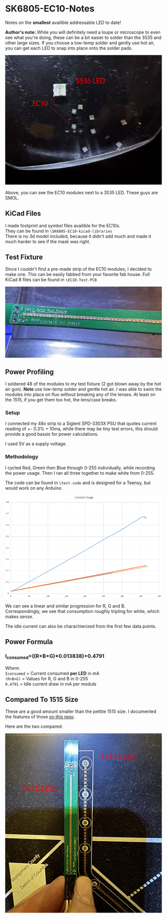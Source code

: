 # SK6805-EC10-Notes

Notes on the __smallest__ availible addressable LED to date!

**Author's note:** While you will definitely need a loupe or microscope to even see what you're doing, these can be a bit easier to solder than the 3535 and other large sizes. If you choose a low-temp solder and gently use hot air, you can get each LED to snap into place onto the solder pads. 

![](img/1696-edit.jpg)

Above, you can see the EC10 modules next to a 3535 LED. These guys are SMOL.

## KiCad Files
I made footprint and symbol files availible for the EC10s.  
They can be found in `\SK6805-EC10-kicad-libraries`  
There is no 3d model included, because it didn't add much and made it much harder to see if the mask was right.  


## Test Fixture
Since I couldn't find a pre-made strip of the EC10 modules, I decided to make one. This can be easily fabbed from your favorite fab house. 
Full KiCad 8 files can be found in `\EC10-Test-PCB` 

![](img/1700-edit.jpg)


## Power Profiling
I soldered 48 of the modules to my test fixture (2 got blown away by the hot air gun).
**Note** use low-temp solder and gentle hot air. I was able to swim the modules into place on flux without breaking any of the lenses. At least on the 1515, if you get them too hot, the lens/case breaks. 

### Setup
I connected my 48x strip to a Siglent SPD-3303X PSU that quotes current reading of +- 0.3% + 10ma, while there may be tiny test errors, this should provide a good bassis for power calculations. 

I used 5V as a supply voltage.


### Methodology
I cycled Red, Green then Blue through 0-255 individually, while recording the power usage. Then I ran all three together to make white from 0-255. 

The code can be found in `\test-code` and is designed for a Teensy, but would work on any Arduino. 

![](img/current-use-graph.png)

We can see a linear and similar progression for R, G and B. Correspondingly, we see that consumption roughly tripling for white, which makes sense.

The idle current can also be charachterized from the first few data points.

## Power Formula
 

### I<sub>consumed</sub>=((R+B+G)*0.013838)+0.4791

Where:  
`Iconsumed` = Current consumed **per LED** in mA  
`(R+B+G)` = Values for R, G and B in 0-255  
`0.4791` = Idle current draw in mA per module  

## Compared To 1515 Size
These are a good amount smaller than the pettite 1515 size. I documented the features of those [on this repo](https://github.com/alorman/sk6805-1515-info).

Here are the two compared:  

![](img/1702-edit.jpg)



